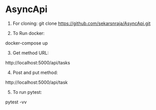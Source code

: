 # AsyncApi

1) For cloning:
git clone https://github.com/sekarsnraja/AsyncApi.git

2) To Run docker:

docker-compose up

3) Get method URL:

http://localhost:5000/api/tasks

4) Post and put method:

http://localhost:5000/api/task

5) To run pytest:

pytest -vv
